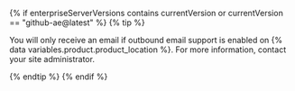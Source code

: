{% if enterpriseServerVersions contains currentVersion or currentVersion == "github-ae@latest" %}
  {% tip %}

  You will only receive an email if outbound email support is enabled on {% data variables.product.product_location %}. For more information, contact your site administrator.

  {% endtip %}
{% endif %}

